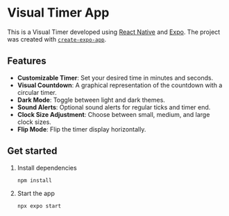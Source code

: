 # Visual Timer App

This is a Visual Timer developed using [React Native](https://reactnative.dev) and [Expo](https://expo.dev). The project was created with [`create-expo-app`](https://www.npmjs.com/package/create-expo-app).

## Features

- **Customizable Timer**: Set your desired time in minutes and seconds.
- **Visual Countdown**: A graphical representation of the countdown with a circular timer.
- **Dark Mode**: Toggle between light and dark themes.
- **Sound Alerts**: Optional sound alerts for regular ticks and timer end.
- **Clock Size Adjustment**: Choose between small, medium, and large clock sizes.
- **Flip Mode**: Flip the timer display horizontally.

## Get started

1. Install dependencies

   ```bash
   npm install
   ```

2. Start the app

   ```bash
   npx expo start
   ```

